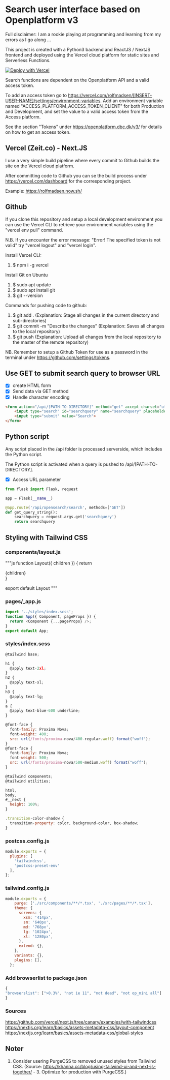# Search user interface based on Openplatform v3

Full disclaimer: I am a rookie playing at programming and learning from my errors as I go along ...

This project is created with a Python3 backend and ReactJS / NextJS frontend and deployed using the Vercel cloud platform for static sites and Serverless Functions.

[![Deploy with Vercel](https://vercel.com/button)](https://vercel.com/new/project?template=https://github.com/rolfmadsen/rolfmadsen)

Search functions are dependent on the Openplatform API and a valid access token.

To add an access token go to https://vercel.com/rolfmadsen/[INSERT-USER-NAME]/settings/environment-variables. Add an environment variable named "ACCESS_PLATFORM_ACCESS_TOKEN_CLIENT" for both Production and  Development, and set the value to a valid access token from the Access platform. 

See the section "Tokens" under https://openplatform.dbc.dk/v3/ for details on how to get an access token.

## Vercel (Zeit.co) - Next.JS

I use a very simple build pipeline where every commit to Github builds the site on the Vercel cloud platform.

After committing code to Github you can se the build process under https://vercel.com/dashboard for the corresponding project.

Example: https://rolfmadsen.now.sh/

## Github

If you clone this repository and setup a local development environment you can use the Vercel CLI to retrieve your environment variables using the "vercel env pull" command.

N.B. If you encounter the error message: "Error! The specified token is not valid" try "vercel logout" and "vercel login".

Install Vercel CLI:
1. $ npm i -g vercel

Install Git on Ubuntu

1. $ sudo apt update
1. $ sudo apt install git
1. $ git --version

Commands for pushing code to github:
1. $ git add . (Explanation: Stage all changes in the current directory and sub-directories)
1. $ git commit -m "Describe the changes" (Explanation: Saves all changes to the local repository)
1. $ git push (Explanation: Upload all changes from the local repository to the master of the remote repository)

NB. Remember to setup a Github Token for use as a password in the terminal under https://github.com/settings/tokens.

## Use GET to submit search query to browser URL
- [x] create HTML form
- [x] Send data via GET method
- [x] Handle character encoding

```html
<form action="/api/[PATH-TO-DIRECTORY]" method="get" accept-charset="utf-8" autocomplete="on">
    <input type="search" id="searchquery" name="searchquery" placeholder="Search for a subject, creator or title ..." autofocus>
    <input type="submit" value="Search">
</form>
```

## Python script

Any script placed in the /api folder is processed serverside, which includes the Python script.

The Python script is activated when a query is pushed to /api/[PATH-TO-DIRECTORY].

- [x] Access URL parameter

```python
from flask import Flask, request

app = Flask(__name__)

@app.route('/api/opensearch/search', methods=['GET'])
def get_query_string():
    searchquery = request.args.get('searchquery')
    return searchquery
```

## Styling with Tailwind CSS

### components/layout.js

"""js
function Layout({ children }) {
    return <div>{children}</div>
  }
  
  export default Layout
"""

### pages/_app.js

```js
import '../styles/index.scss';
function App({ Component, pageProps }) {
  return <Component {...pageProps} />;
}
export default App;
```

### styles/index.scss

```js
@tailwind base;

h1 {
  @apply text-2xl;
}
h2 {
  @apply text-xl;
}
h3 {
  @apply text-lg;
}
a {
  @apply text-blue-600 underline;
}

@font-face {
  font-family: Proxima Nova;
  font-weight: 400;
  src: url(/fonts/proxima-nova/400-regular.woff) format("woff");
}
@font-face {
  font-family: Proxima Nova;
  font-weight: 500;
  src: url(/fonts/proxima-nova/500-medium.woff) format("woff");
}

@tailwind components;
@tailwind utilities;

html,
body,
#__next {
  height: 100%;
}

.transition-color-shadow {
  transition-property: color, background-color, box-shadow;
}
```

### postcss.config.js

```js
module.exports = {
  plugins: [
    'tailwindcss',
    'postcss-preset-env'
  ],
};
```

### tailwind.config.js

```js
module.exports = {
    purge: ['./src/components/**/*.tsx', './src/pages/**/*.tsx'],
    theme: {
      screens: {
        xsm: '414px',
        sm: '640px',
        md: '768px',
        lg: '1024px',
        xl: '1280px',
      },
      extend: {},
    },
    variants: {},
    plugins: [],
  };
```

### Add browserlist to package.json

```js
{
"browserslist": [">0.3%", "not ie 11", "not dead", "not op_mini all"]
}
```

### Sources

https://github.com/vercel/next.js/tree/canary/examples/with-tailwindcss
https://nextjs.org/learn/basics/assets-metadata-css/layout-component
https://nextjs.org/learn/basics/assets-metadata-css/global-styles

## Noter

1. Consider usering PurgeCSS to removed unused styles from Tailwind CSS. (Source: https://khanna.cc/blog/using-tailwind-ui-and-next-js-together/ - 3. Optimize for production with PurgeCSS.)
